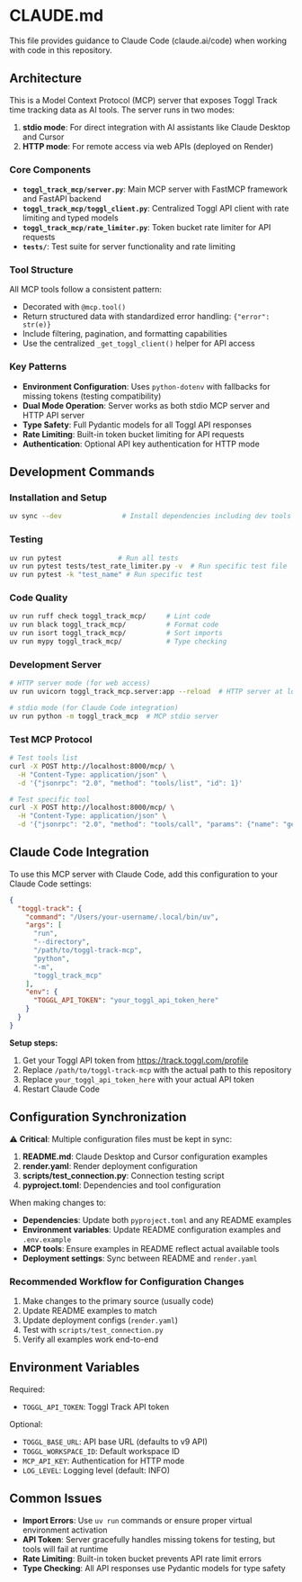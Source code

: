 # CLAUDE.md

This file provides guidance to Claude Code (claude.ai/code) when working with code in this repository.

## Architecture

This is a Model Context Protocol (MCP) server that exposes Toggl Track time tracking data as AI tools. The server runs in two modes:

1. **stdio mode**: For direct integration with AI assistants like Claude Desktop and Cursor
2. **HTTP mode**: For remote access via web APIs (deployed on Render)

### Core Components

- **`toggl_track_mcp/server.py`**: Main MCP server with FastMCP framework and FastAPI backend
- **`toggl_track_mcp/toggl_client.py`**: Centralized Toggl API client with rate limiting and typed models
- **`toggl_track_mcp/rate_limiter.py`**: Token bucket rate limiter for API requests
- **`tests/`**: Test suite for server functionality and rate limiting

### Tool Structure

All MCP tools follow a consistent pattern:
- Decorated with `@mcp.tool()` 
- Return structured data with standardized error handling: `{"error": str(e)}`
- Include filtering, pagination, and formatting capabilities
- Use the centralized `_get_toggl_client()` helper for API access

### Key Patterns

- **Environment Configuration**: Uses `python-dotenv` with fallbacks for missing tokens (testing compatibility)
- **Dual Mode Operation**: Server works as both stdio MCP server and HTTP API server
- **Type Safety**: Full Pydantic models for all Toggl API responses
- **Rate Limiting**: Built-in token bucket limiting for API requests
- **Authentication**: Optional API key authentication for HTTP mode

## Development Commands

### Installation and Setup
```bash
uv sync --dev               # Install dependencies including dev tools
```

### Testing
```bash
uv run pytest              # Run all tests
uv run pytest tests/test_rate_limiter.py -v  # Run specific test file
uv run pytest -k "test_name" # Run specific test
```

### Code Quality
```bash
uv run ruff check toggl_track_mcp/     # Lint code
uv run black toggl_track_mcp/          # Format code  
uv run isort toggl_track_mcp/          # Sort imports
uv run mypy toggl_track_mcp/           # Type checking
```

### Development Server
```bash
# HTTP server mode (for web access)
uv run uvicorn toggl_track_mcp.server:app --reload  # HTTP server at localhost:8000

# stdio mode (for Claude Code integration)
uv run python -m toggl_track_mcp  # MCP stdio server
```

### Test MCP Protocol
```bash
# Test tools list
curl -X POST http://localhost:8000/mcp/ \
  -H "Content-Type: application/json" \
  -d '{"jsonrpc": "2.0", "method": "tools/list", "id": 1}'

# Test specific tool
curl -X POST http://localhost:8000/mcp/ \
  -H "Content-Type: application/json" \
  -d '{"jsonrpc": "2.0", "method": "tools/call", "params": {"name": "get_current_user", "arguments": {}}, "id": 1}'
```

## Claude Code Integration

To use this MCP server with Claude Code, add this configuration to your Claude Code settings:

```json
{
  "toggl-track": {
    "command": "/Users/your-username/.local/bin/uv",
    "args": [
      "run",
      "--directory",
      "/path/to/toggl-track-mcp",
      "python",
      "-m",
      "toggl_track_mcp"
    ],
    "env": {
      "TOGGL_API_TOKEN": "your_toggl_api_token_here"
    }
  }
}
```

**Setup steps:**
1. Get your Toggl API token from https://track.toggl.com/profile
2. Replace `/path/to/toggl-track-mcp` with the actual path to this repository
3. Replace `your_toggl_api_token_here` with your actual API token
4. Restart Claude Code

## Configuration Synchronization

⚠️ **Critical**: Multiple configuration files must be kept in sync:

1. **README.md**: Claude Desktop and Cursor configuration examples
2. **render.yaml**: Render deployment configuration 
3. **scripts/test_connection.py**: Connection testing script
4. **pyproject.toml**: Dependencies and tool configuration

When making changes to:
- **Dependencies**: Update both `pyproject.toml` and any README examples
- **Environment variables**: Update README configuration examples and `.env.example`
- **MCP tools**: Ensure examples in README reflect actual available tools
- **Deployment settings**: Sync between README and `render.yaml`

### Recommended Workflow for Configuration Changes

1. Make changes to the primary source (usually code)
2. Update README examples to match
3. Update deployment configs (`render.yaml`)
4. Test with `scripts/test_connection.py`
5. Verify all examples work end-to-end

## Environment Variables

Required:
- `TOGGL_API_TOKEN`: Toggl Track API token

Optional:
- `TOGGL_BASE_URL`: API base URL (defaults to v9 API)
- `TOGGL_WORKSPACE_ID`: Default workspace ID
- `MCP_API_KEY`: Authentication for HTTP mode
- `LOG_LEVEL`: Logging level (default: INFO)

## Common Issues

- **Import Errors**: Use `uv run` commands or ensure proper virtual environment activation
- **API Token**: Server gracefully handles missing tokens for testing, but tools will fail at runtime
- **Rate Limiting**: Built-in token bucket prevents API rate limit errors
- **Type Checking**: All API responses use Pydantic models for type safety